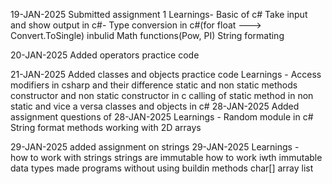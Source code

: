 19-JAN-2025
Submitted assignment 1
Learnings-
	Basic of c#
	Take input and show output in c#-
	Type conversion in c#(for float ---> Convert.ToSingle)
	inbulid Math functions(Pow, PI)
	String formating 

20-JAN-2025
Added operators practice code 

21-JAN-2025
Added classes and objects practice code
Learnings -
	Access modifiers in csharp and their difference
	static and non static methods
	constructor and non static constructor in c
	calling of static method in non static and vice a versa
	classes and objects in c#
28-JAN-2025
Added assignment questions of 28-JAN-2025
Learnings  -
	Random module in c#
	String format
	methods
	working with 2D arrays
	
29-JAN-2025
added assignment on strings 29-JAN-2025
Learnings  -  
	how to work with strings
	strings are immutable
	how to work iwth immutable data types
	made programs without using buildin methods
	char[] array
	list<char>
